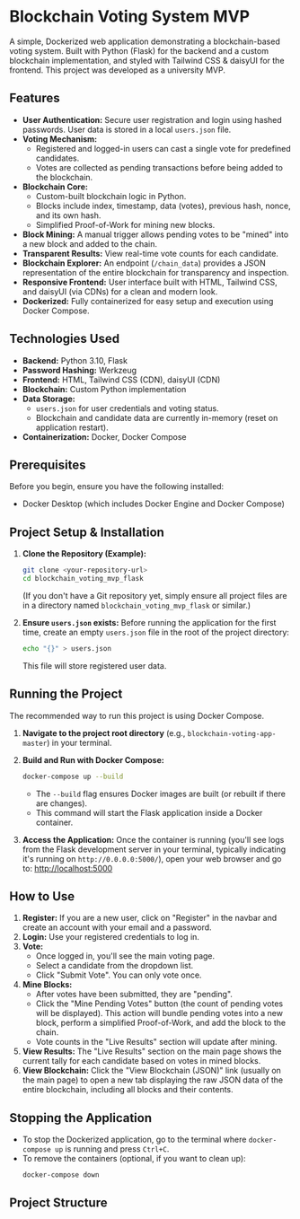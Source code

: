 # Blockchain Voting System MVP

A simple, Dockerized web application demonstrating a blockchain-based voting system. Built with Python (Flask) for the backend and a custom blockchain implementation, and styled with Tailwind CSS & daisyUI for the frontend. This project was developed as a university MVP.

## Features

* **User Authentication:** Secure user registration and login using hashed passwords. User data is stored in a local `users.json` file.
* **Voting Mechanism:**
    * Registered and logged-in users can cast a single vote for predefined candidates.
    * Votes are collected as pending transactions before being added to the blockchain.
* **Blockchain Core:**
    * Custom-built blockchain logic in Python.
    * Blocks include index, timestamp, data (votes), previous hash, nonce, and its own hash.
    * Simplified Proof-of-Work for mining new blocks.
* **Block Mining:** A manual trigger allows pending votes to be "mined" into a new block and added to the chain.
* **Transparent Results:** View real-time vote counts for each candidate.
* **Blockchain Explorer:** An endpoint (`/chain_data`) provides a JSON representation of the entire blockchain for transparency and inspection.
* **Responsive Frontend:** User interface built with HTML, Tailwind CSS, and daisyUI (via CDNs) for a clean and modern look.
* **Dockerized:** Fully containerized for easy setup and execution using Docker Compose.

## Technologies Used

* **Backend:** Python 3.10, Flask
* **Password Hashing:** Werkzeug
* **Frontend:** HTML, Tailwind CSS (CDN), daisyUI (CDN)
* **Blockchain:** Custom Python implementation
* **Data Storage:**
    * `users.json` for user credentials and voting status.
    * Blockchain and candidate data are currently in-memory (reset on application restart).
* **Containerization:** Docker, Docker Compose

## Prerequisites

Before you begin, ensure you have the following installed:
* Docker Desktop (which includes Docker Engine and Docker Compose)

## Project Setup & Installation

1.  **Clone the Repository (Example):**
    ```bash
    git clone <your-repository-url>
    cd blockchain_voting_mvp_flask
    ```
    (If you don't have a Git repository yet, simply ensure all project files are in a directory named `blockchain_voting_mvp_flask` or similar.)

2.  **Ensure `users.json` exists:**
    Before running the application for the first time, create an empty `users.json` file in the root of the project directory:
    ```bash
    echo "{}" > users.json
    ```
    This file will store registered user data.

## Running the Project

The recommended way to run this project is using Docker Compose.

1.  **Navigate to the project root directory** (e.g., `blockchain-voting-app-master`) in your terminal.

2.  **Build and Run with Docker Compose:**
    ```bash
    docker-compose up --build
    ```
    * The `--build` flag ensures Docker images are built (or rebuilt if there are changes).
    * This command will start the Flask application inside a Docker container.

3.  **Access the Application:**
    Once the container is running (you'll see logs from the Flask development server in your terminal, typically indicating it's running on `http://0.0.0.0:5000/`), open your web browser and go to:
    [http://localhost:5000](http://localhost:5000)

## How to Use

1.  **Register:** If you are a new user, click on "Register" in the navbar and create an account with your email and a password.
2.  **Login:** Use your registered credentials to log in.
3.  **Vote:**
    * Once logged in, you'll see the main voting page.
    * Select a candidate from the dropdown list.
    * Click "Submit Vote". You can only vote once.
4.  **Mine Blocks:**
    * After votes have been submitted, they are "pending".
    * Click the "Mine Pending Votes" button (the count of pending votes will be displayed). This action will bundle pending votes into a new block, perform a simplified Proof-of-Work, and add the block to the chain.
    * Vote counts in the "Live Results" section will update after mining.
5.  **View Results:** The "Live Results" section on the main page shows the current tally for each candidate based on votes in mined blocks.
6.  **View Blockchain:** Click the "View Blockchain (JSON)" link (usually on the main page) to open a new tab displaying the raw JSON data of the entire blockchain, including all blocks and their contents.

## Stopping the Application

* To stop the Dockerized application, go to the terminal where `docker-compose up` is running and press `Ctrl+C`.
* To remove the containers (optional, if you want to clean up):
    ```bash
    docker-compose down
    ```

## Project Structure